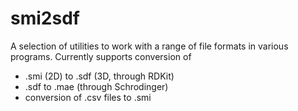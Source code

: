 # smi2sdf
A selection of utilities to work with a range of file formats
in various programs.
Currently supports conversion of
  * .smi (2D) to .sdf (3D, through RDKit)
  * .sdf to .mae (through Schrodinger)
  * conversion of .csv files to .smi
